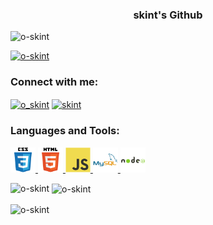 <h3 align="center">skint's Github</h3>

<p align="left"> <img src="https://komarev.com/ghpvc/?username=o-skint&label=Profile%20views&color=0e75b6&style=flat" alt="o-skint" /> </p>

<p align="left"> <a href="https://github.com/ryo-ma/github-profile-trophy"><img src="https://github-profile-trophy.vercel.app/?username=o-skint" alt="o-skint" /></a> </p>

<h3 align="left">Connect with me:</h3>
<p align="left">
<a href="https://twitter.com/o_skint" target="blank"><img align="center" src="https://raw.githubusercontent.com/rahuldkjain/github-profile-readme-generator/master/src/images/icons/Social/twitter.svg" alt="o_skint" height="30" width="40" /></a>
<a href="https://www.youtube.com/c/skint" target="blank"><img align="center" src="https://raw.githubusercontent.com/rahuldkjain/github-profile-readme-generator/master/src/images/icons/Social/youtube.svg" alt="skint" height="30" width="40" /></a>
</p>

<h3 align="left">Languages and Tools:</h3>
<p align="left"> <a href="https://www.w3schools.com/css/" target="_blank" rel="noreferrer"> <img src="https://raw.githubusercontent.com/devicons/devicon/master/icons/css3/css3-original-wordmark.svg" alt="css3" width="40" height="40"/> </a> <a href="https://www.w3.org/html/" target="_blank" rel="noreferrer"> <img src="https://raw.githubusercontent.com/devicons/devicon/master/icons/html5/html5-original-wordmark.svg" alt="html5" width="40" height="40"/> </a> <a href="https://developer.mozilla.org/en-US/docs/Web/JavaScript" target="_blank" rel="noreferrer"> <img src="https://raw.githubusercontent.com/devicons/devicon/master/icons/javascript/javascript-original.svg" alt="javascript" width="40" height="40"/> </a> <a href="https://www.mysql.com/" target="_blank" rel="noreferrer"> <img src="https://raw.githubusercontent.com/devicons/devicon/master/icons/mysql/mysql-original-wordmark.svg" alt="mysql" width="40" height="40"/> </a> <a href="https://nodejs.org" target="_blank" rel="noreferrer"> <img src="https://raw.githubusercontent.com/devicons/devicon/master/icons/nodejs/nodejs-original-wordmark.svg" alt="nodejs" width="40" height="40"/> </a> </p>

<p><img align="left" src="https://github-readme-stats.vercel.app/api/top-langs?username=o-skint&show_icons=true&locale=en&layout=compact" alt="o-skint" /></p>

<p>&nbsp;<img align="center" src="https://github-readme-stats.vercel.app/api?username=o-skint&show_icons=true&locale=en" alt="o-skint" /></p>

<p><img align="center" src="https://github-readme-streak-stats.herokuapp.com/?user=o-skint&" alt="o-skint" /></p>
